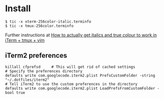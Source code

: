 # Install

    $ tic -x xterm-256color-italic.terminfo
    $ tic -x tmux-256color.terminfo

Further instructions at [How to actually get italics and true colour to work in iTerm + tmux + vim](https://medium.com/@dubistkomisch/how-to-actually-get-italics-and-true-colour-to-work-in-iterm-tmux-vim-9ebe55ebc2be)

## iTerm2 preferences

    killall cfprefsd     # This will get rid of cached settings
    # Specify the preferences directory
    defaults write com.googlecode.iterm2.plist PrefsCustomFolder -string "~/.dotfiles/iterm2"
    # Tell iTerm2 to use the custom preferences in the directory
    defaults write com.googlecode.iterm2.plist LoadPrefsFromCustomFolder -bool true
